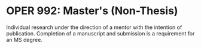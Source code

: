 # OPER 992: Master's (Non-Thesis)

Individual research under the direction of a mentor with the intention of publication. Completion of a manuscript and submission is a requirement for an MS degree.